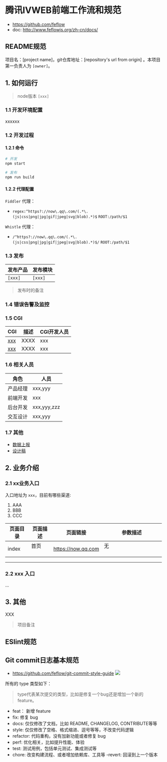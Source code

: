 # 腾讯IVWEB前端工作流和规范

* https://github.com/feflow
* doc: http://www.feflowjs.org/zh-cn/docs/

## README规范
  项目名：[project name]，git仓库地址：[repository's url from origin] 。本项目第一负责人为 `[owner]`。


  ## 1. 如何运行
  
  > node版本 `[xxx]`
  
  ### 1.1 开发环境配置
  
  xxxxxx
  
  ### 1.2 开发过程

  #### 1.2.1 命令
  
  ```sh
  # 开发
  npm start
  
  # 发布
  npm run build
  ```

  #### 1.2.2 代理配置
  
  `Fiddler` 代理：
  
  - `regex:^https?://now\.qq\.com/(.*\.(js|css|png|jpg|gif|jpeg|svg|blob).*)$` `ROOT:/path/$1`
  
  `Whistle` 代理：
  
  - `/^https?://now\.qq\.com/(.*\.(js|css|png|jpg|gif|jpeg|svg|blob).*)$/` `ROOT:/path/$1`

  ### 1.3 发布
  
  | 发布产品 | 发布模块 |
  | --- | --- |
  | `[xxx]` | `[xxx]` |
  
  > 发布时的备注
  
  ### 1.4 错误告警及监控

  
  ### 1.5 CGI
  
  | CGI                                | 描述                | CGI开发人员 |
  | ---------------------------------- | ------------------- | --- |
  | [xxx](xxxx) | XXXX          | xxx |
  | [xxx](xxxx)   | XXXX    | xxx |
  
  
  ### 1.6 相关人员
  
  | 角色 | 人员 |
  | --- | --- |
  | 产品经理 | xxx,yyy |
  | 前端开发 | xxx |
  | 后台开发 | xxx,yyy,zzz |
  | 交互设计 | xxx,yyy |
  

  ### 1.7 其他
  
  - [数据上报](xxx)
  - [设计稿](xxx)


  ## 2. 业务介绍

  ### 2.1 xx业务入口

  入口地址为 `xxx`，目前有哪些渠道:

  1. AAA
  2. BBB
  3. CCC
  
  | 页面目录    | 页面描述             | 页面链接                                 | 参数描述                                   |
  | ----------- | -------------------- | ------------------------------------- | ------------------------------------------- |
  | index     | 首页        | https://now.qq.com  | 无                                                |
  
  
  - - -

  ### 2.2 xxx 入口
  
  ...
  
  ## 3. 其他
  
  XXX
  
  > 项目备注
  

## ESlint规范
  

## Git commit日志基本规范
  - https://github.com/feflow/git-commit-style-guide
  ![](https://github.com/feflow/git-commit-style-guide/raw/master/img/git-commit-message-mindmap.png)

  所有的 type 类型如下：

  > type代表某次提交的类型，比如是修复一个bug还是增加一个新的feature。

  - feat： 新增 feature
  - fix: 修复 bug
  - docs: 仅仅修改了文档，比如 README, CHANGELOG, CONTRIBUTE等等
  - style: 仅仅修改了空格、格式缩进、逗号等等，不改变代码逻辑
  - refactor: 代码重构，没有加新功能或者修复 bug
  - perf: 优化相关，比如提升性能、体验
  - test: 测试用例，包括单元测试、集成测试等
  - chore: 改变构建流程、或者增加依赖库、工具等
  -revert: 回滚到上一个版本
